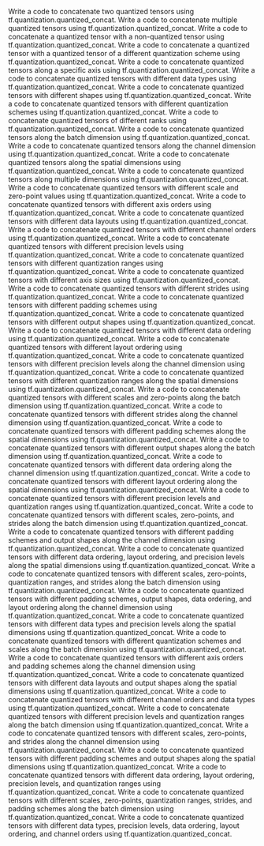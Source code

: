 Write a code to concatenate two quantized tensors using tf.quantization.quantized_concat.
Write a code to concatenate multiple quantized tensors using tf.quantization.quantized_concat.
Write a code to concatenate a quantized tensor with a non-quantized tensor using tf.quantization.quantized_concat.
Write a code to concatenate a quantized tensor with a quantized tensor of a different quantization scheme using tf.quantization.quantized_concat.
Write a code to concatenate quantized tensors along a specific axis using tf.quantization.quantized_concat.
Write a code to concatenate quantized tensors with different data types using tf.quantization.quantized_concat.
Write a code to concatenate quantized tensors with different shapes using tf.quantization.quantized_concat.
Write a code to concatenate quantized tensors with different quantization schemes using tf.quantization.quantized_concat.
Write a code to concatenate quantized tensors of different ranks using tf.quantization.quantized_concat.
Write a code to concatenate quantized tensors along the batch dimension using tf.quantization.quantized_concat.
Write a code to concatenate quantized tensors along the channel dimension using tf.quantization.quantized_concat.
Write a code to concatenate quantized tensors along the spatial dimensions using tf.quantization.quantized_concat.
Write a code to concatenate quantized tensors along multiple dimensions using tf.quantization.quantized_concat.
Write a code to concatenate quantized tensors with different scale and zero-point values using tf.quantization.quantized_concat.
Write a code to concatenate quantized tensors with different axis orders using tf.quantization.quantized_concat.
Write a code to concatenate quantized tensors with different data layouts using tf.quantization.quantized_concat.
Write a code to concatenate quantized tensors with different channel orders using tf.quantization.quantized_concat.
Write a code to concatenate quantized tensors with different precision levels using tf.quantization.quantized_concat.
Write a code to concatenate quantized tensors with different quantization ranges using tf.quantization.quantized_concat.
Write a code to concatenate quantized tensors with different axis sizes using tf.quantization.quantized_concat.
Write a code to concatenate quantized tensors with different strides using tf.quantization.quantized_concat.
Write a code to concatenate quantized tensors with different padding schemes using tf.quantization.quantized_concat.
Write a code to concatenate quantized tensors with different output shapes using tf.quantization.quantized_concat.
Write a code to concatenate quantized tensors with different data ordering using tf.quantization.quantized_concat.
Write a code to concatenate quantized tensors with different layout ordering using tf.quantization.quantized_concat.
Write a code to concatenate quantized tensors with different precision levels along the channel dimension using tf.quantization.quantized_concat.
Write a code to concatenate quantized tensors with different quantization ranges along the spatial dimensions using tf.quantization.quantized_concat.
Write a code to concatenate quantized tensors with different scales and zero-points along the batch dimension using tf.quantization.quantized_concat.
Write a code to concatenate quantized tensors with different strides along the channel dimension using tf.quantization.quantized_concat.
Write a code to concatenate quantized tensors with different padding schemes along the spatial dimensions using tf.quantization.quantized_concat.
Write a code to concatenate quantized tensors with different output shapes along the batch dimension using tf.quantization.quantized_concat.
Write a code to concatenate quantized tensors with different data ordering along the channel dimension using tf.quantization.quantized_concat.
Write a code to concatenate quantized tensors with different layout ordering along the spatial dimensions using tf.quantization.quantized_concat.
Write a code to concatenate quantized tensors with different precision levels and quantization ranges using tf.quantization.quantized_concat.
Write a code to concatenate quantized tensors with different scales, zero-points, and strides along the batch dimension using tf.quantization.quantized_concat.
Write a code to concatenate quantized tensors with different padding schemes and output shapes along the channel dimension using tf.quantization.quantized_concat.
Write a code to concatenate quantized tensors with different data ordering, layout ordering, and precision levels along the spatial dimensions using tf.quantization.quantized_concat.
Write a code to concatenate quantized tensors with different scales, zero-points, quantization ranges, and strides along the batch dimension using tf.quantization.quantized_concat.
Write a code to concatenate quantized tensors with different padding schemes, output shapes, data ordering, and layout ordering along the channel dimension using tf.quantization.quantized_concat.
Write a code to concatenate quantized tensors with different data types and precision levels along the spatial dimensions using tf.quantization.quantized_concat.
Write a code to concatenate quantized tensors with different quantization schemes and scales along the batch dimension using tf.quantization.quantized_concat.
Write a code to concatenate quantized tensors with different axis orders and padding schemes along the channel dimension using tf.quantization.quantized_concat.
Write a code to concatenate quantized tensors with different data layouts and output shapes along the spatial dimensions using tf.quantization.quantized_concat.
Write a code to concatenate quantized tensors with different channel orders and data types using tf.quantization.quantized_concat.
Write a code to concatenate quantized tensors with different precision levels and quantization ranges along the batch dimension using tf.quantization.quantized_concat.
Write a code to concatenate quantized tensors with different scales, zero-points, and strides along the channel dimension using tf.quantization.quantized_concat.
Write a code to concatenate quantized tensors with different padding schemes and output shapes along the spatial dimensions using tf.quantization.quantized_concat.
Write a code to concatenate quantized tensors with different data ordering, layout ordering, precision levels, and quantization ranges using tf.quantization.quantized_concat.
Write a code to concatenate quantized tensors with different scales, zero-points, quantization ranges, strides, and padding schemes along the batch dimension using tf.quantization.quantized_concat.
Write a code to concatenate quantized tensors with different data types, precision levels, data ordering, layout ordering, and channel orders using tf.quantization.quantized_concat.